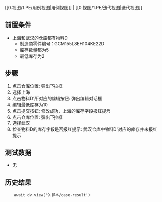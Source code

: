 [[0.视图/1.PE/用例视图|用例视图]] | [[0.视图/1.PE/迭代视图|迭代视图]]

## 前置条件

- 上海和武汉的仓库都有物料D
	- 制造商零件编号：GCM155L8EH104KE22D
	- 库存数量都为5
	- 最低库存为2

## 步骤

1. 点击仓库位置: 弹出下拉框
2. 选择上海
3. 点击物料D'所对应的编辑按钮: 弹出编辑对话框
4. 编辑最低库存为10
5. 点击提交按钮: 修改成功，上海的库存字段报红提示
6. 点击仓库位置: 弹出下拉框
7. 选择武汉
8. 检查物料D的库存字段是否报红提示: 武汉仓库中物料D'对应的库存并未报红提示

## 测试数据

- 无

## 历史结果

```dataviewjs
    await dv.view('9.脚本/case-result')
```
